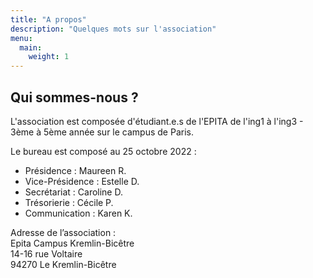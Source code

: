 ```yaml
---
title: "A propos"
description: "Quelques mots sur l'association"
menu:
  main:
    weight: 1
---
```


## Qui sommes-nous ?

L'association est composée d'étudiant.e.s de l'EPITA de l'ing1 à l'ing3 - 3ème à 5ème année sur le campus de Paris.

Le bureau est composé au 25 octobre 2022 :

- Présidence : Maureen R.
- Vice-Présidence : Estelle D.
- Secrétariat : Caroline D.
- Trésorierie : Cécile P.
- Communication : Karen K.

Adresse de l’association : \
Epita Campus Kremlin-Bicêtre \
14-16 rue Voltaire \
94270 Le Kremlin-Bicêtre
